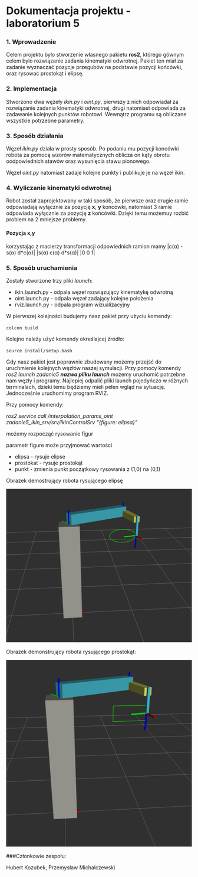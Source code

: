 # Dokumentacja projektu - laboratorium 5

### 1. Wprowadzenie

Celem projektu było stworzenie własnego pakietu **ros2**, którego gównym celem bylo rozwiązanie zadania kinematyki odwrotnej. Pakiet ten miał za zadanie wyznaczać pozycje przegubów na podstawie pozycji końcówki, oraz rysować prostokąt i elipsę. 


### 2. Implementacja
Stworzono dwa węzeły _ikin.py_ i _oint.py_, pierwszy z nich odpowiadał za rozwiązanie zadania kinematyki odwrotnej, drugi natomiast odpowiada za zadawanie kolejnych punktów robotowi. Wewnątrz programu są obliczane wszystkie potrzebne parametry.



### 3. Sposób działania

Węzeł _ikin.py_ działa w prosty sposób. Po podaniu mu pozycji koncówki robota za pomocą wzorów matematycznych oblicza on kąty obrotu oodpowiednich stawów oraz wysunięcia stawu pionowego.

Węzeł _oint.py_ natomiast zadaje kolejne punkty i publikuje je na węzeł ikin.

### 4. Wyliczanie kinematyki odwrotnej

Robot został zaprojektowany w taki sposób, że pierwsze oraz drugie ramie odpowiadają wyłącznie za pozycję **x**, **y** końcówki, natomiast 3 ramie odpowiada wyłącznie za pozycję **z** końcówki. Dzięki temu możemuy rozbić problem na 2 mniejsze problemy.

#### Pozycja x,y
korzystając z macierzy transformacji odpowiednich ramion mamy
|c(α) -s(α) d\*c(α)|
|s(α) c(α) d\*s(α)|
|0 0 1|
### 5. Sposób uruchamienia

Zostały stworzone trzy pliki _launch_:
* ikin.launch.py - odpala węzeł rozwiązujący kinematykę odwrotną
* oint.launch.py - odpala węzeł zadający kolejne położenia
* rviz.launch.py - odpala program wizualizacyjny



W pierwszej kolejności budujemy nasz pakiet przy użyciu komendy:

`colcon build`

Kolejno należy użyć komendy określajcej źródło:

`source install/setup.bash`


Gdy nasz pakiet jest poprawnie zbudowany możemy przejść do uruchmienie kolejnych węzłów naszej symulacji. Przy pomocy komendy _ros2 launch zadanie5 **nazwa pliku launch**_ możemy uruchomić potrzebne nam węzły i programy. Najlepiej odpalić pliki launch pojedyńczo w różnych terminalach, dzieki temu będziemy mieli pełen wgląd na sytuację. Jednocześnie uruchomimy program RVIZ.

Przy pomocy komendy:

_ros2 service call /interpolation_params_oint zadanie5_ikin_srv/srv/IkinControlSrv "{figure: elipsa}"_

możemy rozpocząć rysowanie figur

parametr figure może przyjmować wartości 
* elipsa - rysuje elipse
* prostokat - rysuje prostokąt
* punkt - zmienia punkt początkowy rysowania  z (1,0) na (0,1) 


Obrazek demostrujący robota rysującego elipsę

![Elipsa](elipsa.png)

Obrazek demonstrujący robota rysującego prostokąt:

![Prostokąt](prostokat.png)

###Członkowie zespołu:

Hubert Kozubek, Przemysław Michalczewski

